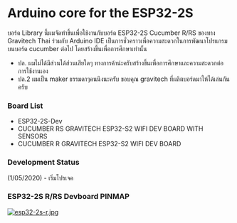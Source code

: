 # Arduino core for the ESP32-2S
บอร์ด Library นี้ผมจัดทำขึ้นเพื่อใช้งานกับบอร์ด ESP32-2S Cucumber R/RS ของทาง Gravitech Thai ร่วมกับ Arduino IDE เป็นการชั่วคราวเพื่อความสะดวกในการพัฒนาโปรแกรมบนบอร์ด cucumber ต่อไป โดยสร้างขึ้นเพื่อการศึกษาเท่านั้น

- ปล. ผมไม่ได้มีส่วนได้ส่วนเสียใดๆ ทางการค้าน่ะครับสร้างขึ้นเพื่อการศึกษาและความสะดวกต่อการใช้งานเอง
- ปล.2 ผมเป็น maker ธรรมดาๆคนนึงนะครับ ขอบคุณ gravitech ที่ผลิตบอร์ดมาให้ได้เล่นกันครับ

### Board List
 - ESP32-2S-Dev
 - CUCUMBER RS GRAVITECH ESP32-S2 WIFI DEV BOARD WITH SENSORS
 - CUCUMBER R GRAVITECH ESP32-S2 WIFI DEV BOARD

### Development Status
(1/05/2020) - เริ่มโปรเจค

### ESP32-2S R/RS Devboard PINMAP

[![esp32-2s-r.jpg](https://i.postimg.cc/nLPNmMKP/esp32-2s-r.jpg)](https://postimg.cc/067tRkBY)

